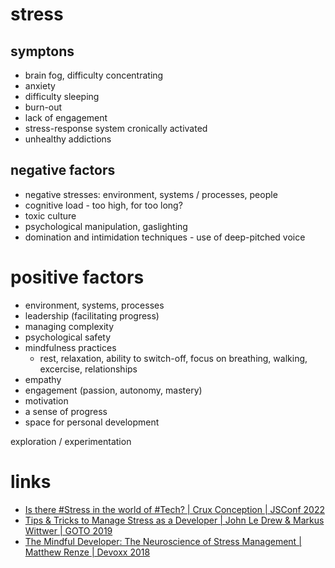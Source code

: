 # stress

## symptons
* brain fog, difficulty concentrating
* anxiety
* difficulty sleeping
* burn-out
* lack of engagement
* stress-response system cronically activated
* unhealthy addictions

## negative factors
* negative stresses: environment, systems / processes, people
* cognitive load - too high, for too long?
* toxic culture
* psychological manipulation, gaslighting
* domination and intimidation techniques - use of deep-pitched voice

# positive factors
* environment, systems, processes
* leadership (facilitating progress)
* managing complexity
* psychological safety
* mindfulness practices
  * rest, relaxation, ability to switch-off, focus on breathing, walking, excercise, relationships
* empathy
* engagement (passion, autonomy, mastery)
* motivation
* a sense of progress
* space for personal development

exploration / experimentation

# links
* [Is there #Stress in the world of #Tech? | Crux Conception | JSConf 2022](https://www.youtube.com/watch?v=50MVwFWe0hA)
* [Tips & Tricks to Manage Stress as a Developer | John Le Drew & Markus Wittwer | GOTO 2019](https://www.youtube.com/watch?v=xvWCVL96Xhw)
* [The Mindful Developer: The Neuroscience of Stress Management | Matthew Renze | Devoxx 2018](https://www.youtube.com/watch?v=dd_Tq3Drymg)
